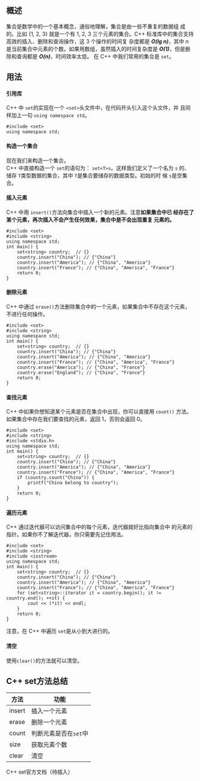 ## 概述   
集合是数学中的一个基本概念，通俗地理解，集合是由一些不重复的数据组
成的。比如 {1, 2, 3} 就是一个有 1, 2, 3 三个元素的集合。C++
标准库中的集合支持高效的插入、删除和查询操作，这 3 个操作的时间复
杂度都是 ***O(lg n)***，其中 n 是当前集合中元素的个数。如果用数组，虽然插入的时间复杂度是 ***O(1)***，但是删除和查询都是 ***O(n)***，时间效率太低。
在 C++ 中我们常用的集合是 ```set```。

## 用法   
#### 引用库  
C++ 中 ```set```的实现在一个 ```<set>```头文件中，在代码开头引入这个头文件，并
且同样加上一句 ```using namespace std```。  
```
#include <set>
using namespace std;
```  
#### 构造一个集合  
现在我们来构造一个集合。  
C++ 中直接构造一个 ```set```的语句为： ```set<T>s```。这样我们定义了一个名为 ```s```
的、储存 ```T```类型数据的集合，其中 ```T```是集合要储存的数据类型。初始的时
候 ```s```是空集合。  
#### 插入元素  
C++ 中用 ```insert()```方法向集合中插入一个新的元素。注意**如果集合中已
经存在了某个元素，再次插入不会产生任何效果，集合中是不会出现重复
元素的。**  
```
#include <set>
#include <string>
using namespace std;
int main() {
    set<string> country;  // {}
    country.insert("China"); // {"China"}
    country.insert("America"); // {"China", "America"}
    country.insert("France"); // {"China", "America", "France"}
    return 0;
}
```  
#### 删除元素  
C++ 中通过 ```erase()```方法删除集合中的一个元素，如果集合中不存在这个元素，不进行任何操作。  
```
#include <set>
#include <string>
using namespace std;
int main() {
    set<string> country;  // {}
    country.insert("China"); // {"China"}
    country.insert("America"); // {"China", "America"}
    country.insert("France"); // {"China", "America", "France"}
    country.erase("America"); // {"China", "France"}
    country.erase("England"); // {"China", "France"}
    return 0;
}
```  
#### 查找元素  
C++ 中如果你想知道某个元素是否在集合中出现，你可以直接用 ```count()```
方法。如果集合中存在我们要查找的元素，返回 1，否则会返回 0。  
```
#include <set>
#include <string>
#include <stdio.h>
using namespace std;
int main() {
    set<string> country;  // {}
    country.insert("China"); // {"China"}
    country.insert("America"); // {"China", "America"}
    country.insert("France"); // {"China", "America", "France"}
    if (country.count("China")) {
        printf("China belong to country");
    }
    return 0;
}
```  
#### 遍历元素  
C++ 通过迭代器可以访问集合中的每个元素，迭代器就好比指向集合中
的元素的指针。如果你不了解迭代器，你只需要先记住用法。   
```
#include <set>
#include <string>
#include <iostream>
using namespace std;
int main() {
    set<string> country;  // {}
    country.insert("China"); // {"China"}
    country.insert("America"); // {"China", "America"}
    country.insert("France"); // {"China", "America", "France"}
    for (set<string>::iterator it = country.begin(); it != country.end(); ++it) {
        cout << (*it) << endl;
    }
    return 0;
}
```   
注意，在 C++ 中遍历 ```set```是从小到大进行的。   
#### 清空   
使用```clear()```的方法就可以清空。




## C++ set方法总结  

| 方法 | 功能      |  
| ---- | ------------------------------------- |  
|insert  |插入一个元素 |  
|erase  | 删除一个元素 |  
| count | 判断元素是否在```set```中  |  
| size | 获取元素个数  |  
| clear | 清空  |    

C++ set官方文档（待插入）  
